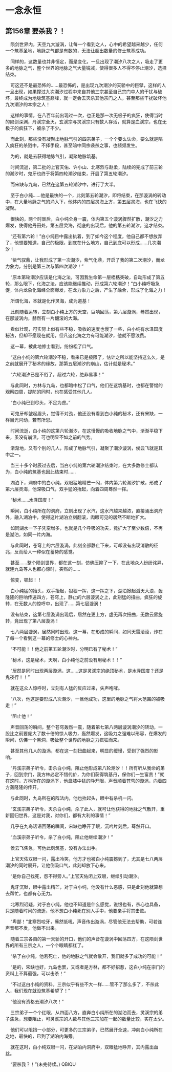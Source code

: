 # 一念永恒 
 ## 第156章 要杀我？！
     陨剑世界内，天空九大漩涡，让每一个看到之人，心中的希望越来越少，任何一个筑基圣地，地脉之气都是有数的，无法让超出数量的修士筑基成功。

    同样的，这数量也并非恒定，而是变化，一旦出现了潮汐八次之人，吸走了更多的地脉之气，整个世界的地脉之气大量锐减，使得很多人不得不停止潮汐，选择结束。

    可这还不是最恐怖的……最恐怖的，是出现九次潮汐的天骄中的巨擘，这样的人一旦出现，如果撑过九次潮汐过程中来自其他三宗甚至自己宗门中人的干扰与破坏，最终成为地脉筑基巅峰，就一定会去灭杀其他宗门之人，甚至那些干扰破坏他九次潮汐的本宗之人！

    这样的事情，在八百年前出现过一次，也正是那一次无极子的疯狂，使得当时的陨剑深渊，丹溪宗全灭，玄溪宗与灵溪宗只有数人存活，就算是血溪宗，也在无极子的疯狂下，被杀了不少。

    而此刻，那些没有凝聚出地脉气引的四宗弟子，一个个要么认命，要么就是陷入疯狂的杀戮中，不择手段，甚至暗中同宗袭杀之事，也频频发生。

    为的，就是去获得地脉气引，凝聚地脉筑基。

    时间流逝，第二批的上官天佑、许小山、北寒烈与赵柔，陆续的完成了前三轮的潮汐时，鬼牙也终于将第四轮潮汐结束，开启了第五轮潮汐。

    而宋缺与九岛，已然在这第五轮潮汐中，进行了大半。

    至于白小纯……他是最快的一个，此刻第五轮潮汐，即将结束，在那漩涡的转动中，在大量地脉之气的涌入下，他体内的四层灵海上方，第五层灵海，也在飞快的凝聚。

    很快的，两个时辰后，白小纯全身一震，体内第五个漩涡骤然扩散，潮汐之力爆发，使得他丹田处，第五层灵海，彻底的出现后，他的第五轮潮汐，这才结束。

    “还有第六轮！”白小纯目中露出执着，到了如今这个程度，他自己都不想放弃了，他想要知道，自己的极限，到底在什么地方，自己到底可以形成……几次潮汐！

    “紫气驭鼎，让我形成了第一次潮汐，紫气化鼎，开启了我的第二次潮汐，而龙力象力，分别是第三次与第四次潮汐！”

    “原本第轮潮汐应该是化海之法，可因我生命第一层桎梏突破，自动形成了第五轮，那么眼下，化海之法，应该能继续推动，形成第六轮潮汐！”白小纯呼吸急促，体内龙象化海经全面爆发，在龙力象力之后，产生了融合，形成了化海之力！

    所谓化海，本就是化作灵海，成为道基！

    此刻随着运转，立刻白小纯上方的天空，巨响回荡，第六层漩涡，蓦然出现，在那漩涡内，赫然有一片翻滚的大海。

    看似壮观，可实际上似有些不稳，吸收的速度也慢了一些，白小纯有水泽国度秘法，但却不愿现在就用，但凡这化海之力有可能潮汐，他就不愿浪费。

    这一幕，被此地修士看到，纷纷松了口气。

    “这白小纯的第六轮潮汐不稳，看来已是极限了，估计之所以能坚持这么久，是之前就展开了秘术的缘故，那第五层潮汐的崩山，估计就是秘术。”

    “六轮潮汐已是不俗了，超过六轮，绝非易事！”

    与此同时，方林与九岛，也都暗中松了口气，他们在这筑基时，也都在警惕的观察四周，提防的同时，也在感受其他几人。

    “白小纯已到尽头，不足为虑。”

    可鬼牙却皱起眉头，觉得不对劲，他还没有看到白小纯的秘术，还有宋缺，一样目光闪动，若有所思。

    时间流逝，白小纯的这第六轮潮汐，在这慢慢的吸收地脉之气中，渐渐平稳下来，虽没有崩溃，可也明显不如之前的气势。

    渐渐地，又有个别的几人，形成了地脉气引，凝聚了潮汐漩涡，侯云飞就是其中之一。

    当三十多个时辰过去后，当白小纯的第六轮潮汐结束时，在大多数修士都认为，白小纯的筑基也因此结束时……

    湖泊下，洞府中的白小纯，双眼猛地精芒一闪，体内第六轮潮汐扩散，形成了第六层灵海，他深吸口气，双手猛的抬起，向着四周蓦然一挥。

    “秘术……水泽国度！”

    瞬间，白小纯所在的洞府，立刻出现了水汽，这水汽越来越浓，直接涌出洞府外，融入湖泊中，使得这片湖泊立刻翻滚，肉眼可见的居然不断地扩大。

    如同湖水一下子凭空增多，也就是几个呼吸的功夫，竟扩大了至少数倍，不再是湖泊，如同一片内海。

    与此同时，苍穹上的六层漩涡，此刻全部静止下来，可却没有出现消散的征兆，反而给人一种似在蓄势的感觉。

    甚至……整个陨剑世界，都在这一刻，仿佛压抑了一下，在此地众人纷纷诧异，就连九岛等人也都心惊时，突然的……

    惊变，顿起！！

    白小纯猛的抬头，双手抬起，狠狠一挥，这一挥之下，湖泊掀起滔天大浪，轰隆隆的巨响传遍四方，苍穹上，静止的六层漩涡之上，此刻猛的扭曲，疯狂的旋转，在无数人的惊呼中，出现了……第七层漩涡！

    没有结束，这第七层漩涡出现后，居然在更上方，虚无再次扭曲，无数云雾旋转，竟出现了第八层漩涡！

    七八两层漩涡，居然同时出现，这一幕，在形成的瞬间，如同天雷滚滚，炸在了每一个看到这一幕的修士的心神内。

    “不可能！！他之前第五轮潮汐时，分明已有了秘术！”

    “秘术，这是秘术，天啊，白小纯他之前没有用秘术！！”

    “居然是同时出现两层漩涡，这……这是灵溪宗的绝顶秘术，是水泽国度？还是鬼夜行！！”

    就在这众人惊呼时，立刻有人猛的反应过来，失声咆哮。

    “八次，他这是要形成八次潮汐，一旦他成功，这里的地脉之气将大范围的被吸走！”

    “阻止他！”

    声音回荡的瞬间，整个苍穹轰然一震，随着第七第八两层漩涡潮汐的转动，一股比之前要庞大了数十倍的惊人吸力，轰然爆发，这吸力之强难以形容，在爆发的瞬间，仿佛一个黑洞，吸扯整个世界的地脉之力疯狂而来。

    甚至其他几人的漩涡，都在这一刻扭曲起来，明显的缓慢，受到了强烈的影响。

    “丹溪宗弟子听令，击杀白小纯，阻止他形成第八轮潮汐！！所有听从我命的弟子，回到宗门，我方林必定不惜代价，为你们获得筑基丹，保你们一生富贵！”就在这时，方林所在的漩涡下，他盘膝中猛的睁开眼，声音顺着苍穹的漩涡，向着四方轰隆隆的传开。

    与此同时，九岛所在的阵法内，他也抬起头，眼中有杀机一闪。

    “玄溪宗弟子听令，灭杀白小纯，杀了此人，就可让他获得的地脉之气散开，重新回归世界，这是对我，对你们，都有大利的事情！”

    几乎在九岛话语回荡的瞬间，宋缺也睁开了眼，沉吟片刻后，蓦然开口。

    “血溪宗弟子听令，杀了白小纯，阻止他继续潮汐！”

    侯云飞焦急，可他此刻筑基，没有办法出手。

    上官天佑双眼一闪，露出冷笑，他方才也被白小纯震撼到了，尤其是七八两层潮汐的同时展开，让他倒吸口气，此刻却放下心来。

    “是你自己找死，怨不得旁人。”上官天佑闭上双眼，继续引动潮汐。

    鬼牙沉默，眼中露出精芒，对于白小纯，他没有什么恶感，只是此刻他就算想去帮忙，也都有心无力。

    北寒烈迟疑，对于白小纯，他也不知道是什么感觉，说恨也有，杀心也具备，只是随着时间的流逝，他不想白小纯死在别人手中，他要亲手将其击败。

    “卑鄙！”北寒烈咬牙，蓦然低吼，声音传出漩涡，尽管他无法去帮助，可若连声音都不发，他做不出来。

    随着三宗各自的第一天骄的开口，他们的声音在漩涡中回荡四方，在这陨剑世界的所有三宗之人，一个个眼睛都红了。

    “杀了白小纯，他若死亡，他的地脉之气就会散开，我们就多了成功的可能！”

    “是的，宋缺也好，九岛也罢，又或者是方林，都不好招惹，这白小纯在宗门的资料上不算最强，可以击杀！”

    “不过这白小纯的资料，三宗似乎有些不大一样……管不了那么多了，不杀此人，我们现在就没筑基希望了！”

    “他没有资格去潮汐八次！”

    三宗弟子一个个红眼，从四面八方，直奔白小纯所在的湖泊而去，灵溪宗的弟子焦急，想要阻止，可灵溪宗的人数与其他三宗加在一起的数量比较，实在太少。

    他们可以阻挡一小部分，可更多的三宗弟子，已然展开全速，冲向白小纯所在之地，最快的，已到了湖泊内海旁。

    就在这时，白小纯双眼一闪，在湖泊内洞府中，双眼猛地睁开，其内露出血丝。

    “要杀我？！”(未完待续。) 
QBIQU